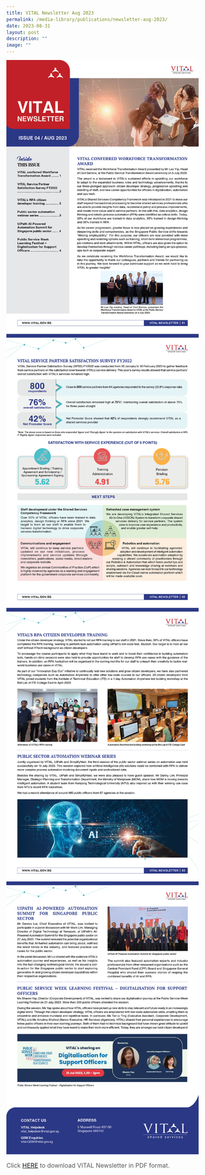 ```yaml
---
title: VITAL Newsletter Aug 2023
permalink: /media-library/publications/newsletter-aug-2023/
date: 2023-08-31
layout: post
description: ""
image: ""
---
```

<img src="/images/Media/0823 01.jpg">
<br>
<img src="/images/Media/0823 02.jpg">
<br>
<img src="/images/Media/0823 03.jpg">
<br>
<img src="/images/Media/0823 04.jpg">

<p style="font-size: 16px;color:#585858;text-align:justify;">
Click <a href="/files/newsletter%20feb%2023.pdf">HERE</a> to download VITAL Newsletter in PDF format.
</p>